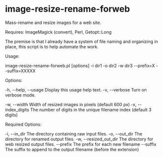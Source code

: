 image-resize-rename-forweb
==========================

Mass-rename and resize images for a web site.


Requires:  ImageMagick (convert),
           Perl, Getopt::Long

The premise is that I already have a system of file naming and organizing in place,
this script is to help automate the work.

Usage:

  image-resize-rename-forweb.pl [options] -i dir1 -o dir2 -w dir3 --prefix=X --suffix=XXXXX 

Options:

   -h, --help, --usage
          Display this usage help text.
   -v, --verbose
          Turn on verbose mode.

   -w, --width
          Width of resized images in pixels (default 600 px)
   -x, --index_digits
          The number of digits in the unique filename index (default 3 digits)

Required Options:

   -i, --in_dir
          The directory containing raw input files.
   -o, --out_dir
          The directory for renamed output files.
   -w, --resized_out_dir
          The directory for web resized output files.
   --prefix
          The prefix for each new filename
   --suffix
          The suffix to append to the output filename (before the extension)
